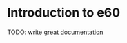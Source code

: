 # Introduction to e60

TODO: write [great documentation](http://jacobian.org/writing/what-to-write/)
